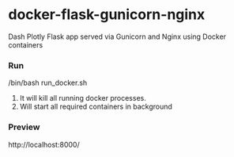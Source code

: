 # docker-flask-gunicorn-nginx
Dash Plotly Flask app served via Gunicorn and Nginx using Docker containers

### Run

/bin/bash run_docker.sh

1. It will kill all running docker processes.
2. Will start all required containers in background

### Preview

http://localhost:8000/

